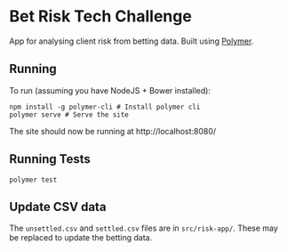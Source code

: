 # Bet Risk Tech Challenge

App for analysing client risk from betting data. Built using [Polymer](https://www.polymer-project.org).

## Running

To run (assuming you have NodeJS + Bower installed):

```
npm install -g polymer-cli # Install polymer cli
polymer serve # Serve the site
```

The site should now be running at http://localhost:8080/


## Running Tests

```
polymer test
```

## Update CSV data

The `unsettled.csv` and `settled.csv` files are in `src/risk-app/`. These may be
replaced to update the betting data.
